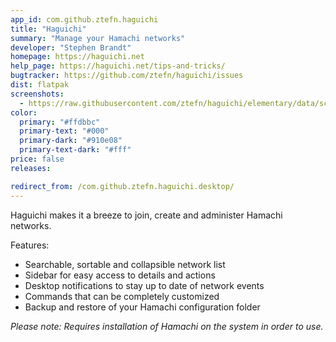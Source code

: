 ```yaml
---
app_id: com.github.ztefn.haguichi
title: "Haguichi"
summary: "Manage your Hamachi networks"
developer: "Stephen Brandt"
homepage: https://haguichi.net
help_page: https://haguichi.net/tips-and-tricks/
bugtracker: https://github.com/ztefn/haguichi/issues
dist: flatpak
screenshots:
  - https://raw.githubusercontent.com/ztefn/haguichi/elementary/data/screenshots/1.png
color:
  primary: "#ffdbbc"
  primary-text: "#000"
  primary-dark: "#910e08"
  primary-text-dark: "#fff"
price: false
releases:

redirect_from: /com.github.ztefn.haguichi.desktop/
---
```


<p>Haguichi makes it a breeze to join, create and administer Hamachi networks.</p>
<p>Features:</p>
<ul>
<li>Searchable, sortable and collapsible network list</li>
<li>Sidebar for easy access to details and actions</li>
<li>Desktop notifications to stay up to date of network events</li>
<li>Commands that can be completely customized</li>
<li>Backup and restore of your Hamachi configuration folder</li>
</ul>
<p><em>Please note: Requires installation of Hamachi on the system in order to use.</em></p>